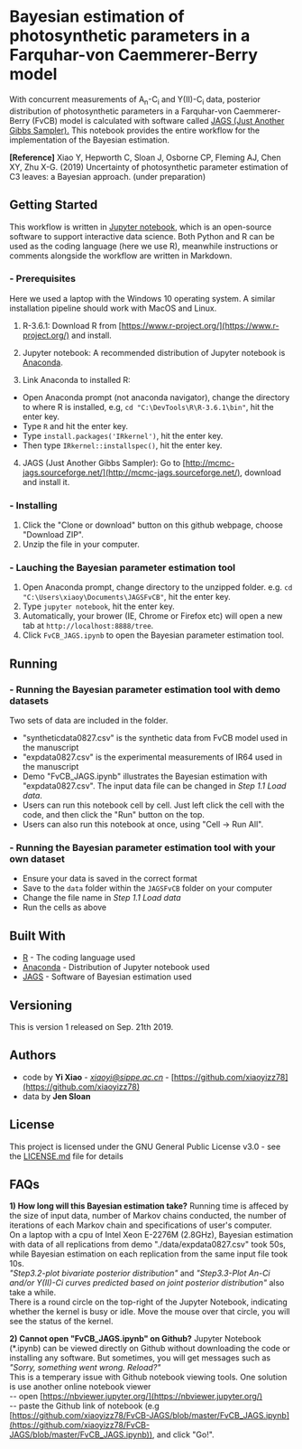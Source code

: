 # Bayesian estimation of photosynthetic parameters in a Farquhar-von Caemmerer-Berry model

With concurrent measurements of A<sub>n</sub>-C<sub>i</sub> and Y(II)-C<sub>i</sub> data, posterior distribution of photosynthetic parameters in a Farquhar-von Caemmerer-Berry (FvCB) model is calculated with software called [JAGS (Just Another Gibbs Sampler).](http://mcmc-jags.sourceforge.net/) This notebook provides the entire workflow for the implementation of the Bayesian estimation.

**[Reference]**
Xiao Y, Hepworth C, Sloan J, Osborne CP, Fleming AJ, Chen XY, Zhu X-G. (2019) Uncertainty of photosynthetic parameter estimation of C3 leaves: a Bayesian approach. (under preparation)

## Getting Started

This workflow is written in [Jupyter notebook](https://jupyter.org/), which is an open-source software to support interactive data science. Both Python and R can be used as the coding language (here we use R), meanwhile instructions or comments alongside the workflow are written in Markdown.

### - Prerequisites
Here we used a laptop with the Windows 10 operating system. A similar installation pipeline should work with MacOS and Linux.

1. R-3.6.1:
Download R from [https://www.r-project.org/](https://www.r-project.org/) and install.

2. Jupyter notebook:
A recommended distribution of Jupyter notebook is [Anaconda](https://www.anaconda.com/).

3. Link Anaconda to installed R:
- Open Anaconda prompt (not anaconda navigator), change the directory to where R is installed, e.g,  ```cd "C:\DevTools\R\R-3.6.1\bin"```, hit the enter key.
- Type ```R``` and hit the enter key.
- Type ```install.packages('IRkernel')```, hit the enter key.
- Then type  ```IRkernel::installspec()```, hit the enter key.

4. JAGS (Just Another Gibbs Sampler):
Go to [http://mcmc-jags.sourceforge.net/](http://mcmc-jags.sourceforge.net/), download and install it.

### - Installing

1. Click the "Clone or download" button on this github webpage, choose "Download ZIP".
2. Unzip the file in your computer.

### - Lauching the Bayesian parameter estimation tool
1. Open Anaconda prompt, change directory to the unzipped folder. e.g. ```cd "C:\Users\xiaoy\Documents\JAGSFvCB"```, hit the enter key.
2. Type ```jupyter notebook```, hit the enter key.
3. Automatically, your brower (IE, Chrome or Firefox etc) will open a new tab at ```http://localhost:8888/tree```.
4. Click ```FvCB_JAGS.ipynb``` to open the Bayesian parameter estimation tool.

## Running

### - Running the Bayesian parameter estimation tool with demo datasets

Two sets of data are included in the folder.
- "syntheticdata0827.csv" is the synthetic data from FvCB model used in the manuscript
- "expdata0827.csv" is the experimental measurements of IR64 used in the manuscript 
- Demo "FvCB_JAGS.ipynb" illustrates the Bayesian estimation with "expdata0827.csv". The input data file can be changed in *Step 1.1 Load data*.
- Users can run this notebook cell by cell. Just left click the cell with the code, and then click the "Run" button on the top.
- Users can also run this notebook at once, using "Cell -> Run All".

### - Running the Bayesian parameter estimation tool with your own dataset

- Ensure your data is saved in the correct format
- Save to the ```data``` folder within the ```JAGSFvCB``` folder on your computer
- Change the file name in *Step 1.1 Load data*
- Run the cells as above 

## Built With

* [R]([https://www.r-project.org/) - The coding language used
* [Anaconda](https://www.anaconda.com/) - Distribution of Jupyter notebook used
* [JAGS](http://mcmc-jags.sourceforge.net/) - Software of Bayesian estimation used

## Versioning

This is version 1 released on Sep. 21th 2019.

## Authors

* code by **Yi Xiao** - *xiaoyi@sippe.ac.cn* - [https://github.com/xiaoyizz78](https://github.com/xiaoyizz78)
* data by **Jen Sloan**

## License

This project is licensed under the GNU General Public License v3.0 - see the [LICENSE.md](LICENSE.md) file for details

## FAQs
**1) How long will this Bayesian estimation take?**
Running time is affeced by the size of input data, number of Markov chains conducted, the number of iterations of each Markov chain and specifications of user's computer.   
On a laptop with a cpu of Intel Xeon E-2276M (2.8GHz), Bayesian estimation with data of all replications from demo "./data/expdata0827.csv" took 50s, while Bayesian estimation on each replication from the same input file took 10s.  
*"Step3.2-plot bivariate posterior distribution"* and *"Step3.3-Plot An-Ci and/or Y(II)-Ci curves predicted based on joint posterior distribution"* also take a while.  
There is a round circle on the top-right of the Jupyter Notebook, indicating whether the kernel is busy or idle. Move the mouse over that circle, you will see the status of the kernel.   

**2) Cannot open "FvCB_JAGS.ipynb" on Github?**
Jupyter Notebook (*.ipynb) can be viewed directly on Github without downloading the code or installing any software. But sometimes, you will get messages such as _"Sorry, something went wrong. Reload?"_  
This is a temperary issue with Github notebook viewing tools. One solution is use another online notebook viewer  
-- open [https://nbviewer.jupyter.org/](https://nbviewer.jupyter.org/)  
-- paste the Github link of notebook (e.g [https://github.com/xiaoyizz78/FvCB-JAGS/blob/master/FvCB_JAGS.ipynb](https://github.com/xiaoyizz78/FvCB-JAGS/blob/master/FvCB_JAGS.ipynb)), and click "Go!".  
